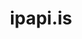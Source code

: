 ---
codehost: https://github.com/ipapi-is
logohandle: ipapiis
sort: ipapiis
title: ipapi.is
website: https://ipapi.is/
---